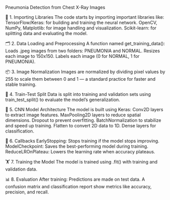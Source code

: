 Pneumonia Detection from Chest X-Ray Images


🧩 1. Importing Libraries
The code starts by importing important libraries like:
TensorFlow/Keras: for building and training the neural network.
OpenCV, NumPy, Matplotlib: for image handling and visualization.
Scikit-learn: for splitting data and evaluating the model.


🗂️ 2. Data Loading and Preprocessing
A function named get_training_data():
Loads .jpeg images from two folders: PNEUMONIA and NORMAL.
Resizes each image to 150x150.
Labels each image (0 for NORMAL, 1 for PNEUMONIA).


📦 3. Image Normalization
Images are normalized by dividing pixel values by 255 to scale them between 0 and 1 — a standard practice for faster and stable training.


🧪 4. Train-Test Split
Data is split into training and validation sets using train_test_split() to evaluate the model’s generalization.


🧠 5. CNN Model Architecture
The model is built using Keras:
Conv2D layers to extract image features.
MaxPooling2D layers to reduce spatial dimensions.
Dropout to prevent overfitting.
BatchNormalization to stabilize and speed up training.
Flatten to convert 2D data to 1D.
Dense layers for classification.


🛑 6. Callbacks
EarlyStopping: Stops training if the model stops improving.
ModelCheckpoint: Saves the best-performing model during training.
ReduceLROnPlateau: Lowers the learning rate when accuracy plateaus.


🏋️ 7. Training the Model
The model is trained using .fit() with training and validation data.


📊 8. Evaluation
After training:
Predictions are made on test data.
A confusion matrix and classification report show metrics like accuracy, precision, and recall.

